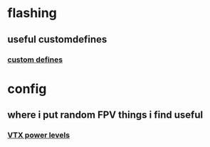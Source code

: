 # flashing
## useful customdefines

### [custom defines](https://github.com/matFPV/FPV/blob/main/customdefine-betaflight.md)

# config

## where i put random FPV things i find useful

### [VTX power levels](https://github.com/matFPV/FPV/blob/main/VTX-powerlevels.md)
